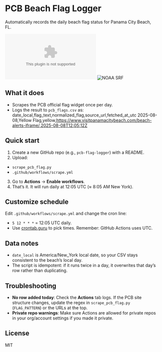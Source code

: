 # PCB Beach Flag Logger

Automatically records the daily beach flag status for Panama City Beach, FL.

![PCB Flag](https://github.com/GandalfGrey89/pcb-flag-logger/blob/main/pcb_flags.csv)
![NOAA SRF](https://github.com/<you>/<repo>/actions/workflows/noaa_pcb_srf_logger.yml/badge.svg)


## What it does
- Scrapes the PCB official flag widget once per day.
- Logs the result to `pcb_flags.csv` as:
date_local,flag_text,normalized_flag,source_url,fetched_at_utc
2025-08-08,Yellow Flag,yellow,https://www.visitpanamacitybeach.com/beach-alerts-iframe/,2025-08-08T12:05:12Z
  
## Quick start
1. Create a new GitHub repo (e.g., `pcb-flag-logger`) with a README.
2. Upload:
 - `scrape_pcb_flag.py`
 - `.github/workflows/scrape.yml`
3. Go to **Actions** → **Enable workflows**.
4. That’s it. It will run daily at 12:05 UTC (≈ 8:05 AM New York).

## Customize schedule
Edit `.github/workflows/scrape.yml` and change the cron line:
- `5 12 * * *` = 12:05 UTC daily.
- Use [crontab.guru](https://crontab.guru) to pick times. Remember: GitHub Actions uses UTC.

## Data notes
- `date_local` is America/New_York local date, so your CSV stays consistent to the beach’s local day.
- The script is idempotent: if it runs twice in a day, it overwrites that day’s row rather than duplicating.

## Troubleshooting
- **No row added today**: Check the **Actions** tab logs. If the PCB site structure changes, update the regex in `scrape_pcb_flag.py` (`FLAG_PATTERN`) or the URLs at the top.
- **Private repo warnings**: Make sure Actions are allowed for private repos in your org/account settings if you made it private.

## License
MIT

